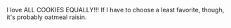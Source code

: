 I love ALL COOKIES EQUALLY!!!
If I have to choose a least favorite, though, it's probably oatmeal raisin.

